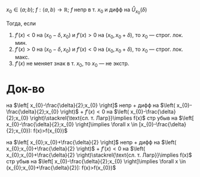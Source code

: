 $x_{0} \in (a;b);\ f: \langle a,b \rangle\to \mathbb{R};\ f$ непр в т. $x_{0}$ и дифф на $\mathring{U}_{x_{0}}(\delta)$

Тогда, если
1. $f'(x)<0$ на $(x_{0}-\delta, x_{0})$ и $f'(x)>0$ на $(x_{0}, x_{0}+\delta)$, то $x_{0}$ — строг. лок. мин.
2. $f'(x)>0$ на $(x_{0}-\delta, x_{0})$ и $f'(x)<0$ на $(x_{0}, x_{0}+\delta)$, то $x_{0}$ — строг. лок. макс.
3. $f'(x)$ не меняет знак в т. $x_{0}$, то $x_{0}$ — не экстр.
# Док-во

на $\left[ x_{0}-\frac{\delta}{2};x_{0} \right]$ непр + дифф на $\left( x_{0}-\frac{\delta}{2};x_{0} \right)$ + $f'(x)<0$ на $\left( x_{0}-\frac{\delta}{2};x_{0} \right)\stackrel{\text{сл. т. Лагр}}\implies f(x)$ стр убыв на $\left[ x_{0}-\frac{\delta}{2};x_{0} \right]\implies \forall x \in [x_{0}-\frac{\delta}{2};x_{0}): f(x)>f(x_{0})$

на $\left[ x_{0};x_{0}+\frac{\delta}{2} \right]$ непр + дифф на $\left( x_{0};x_{0}+\frac{\delta}{2} \right)$ + $f'(x)<0$ на $\left( x_{0};x_{0}+\frac{\delta}{2} \right)\stackrel{\text{сл. т. Лагр}}\implies f(x)$ стр убыв на $\left[ x_{0}-\frac{\delta}{2};x_{0} \right]\implies \forall x \in (x_{0};x_{0}+\frac{\delta}{2}]: f(x)>f(x_{0})$

